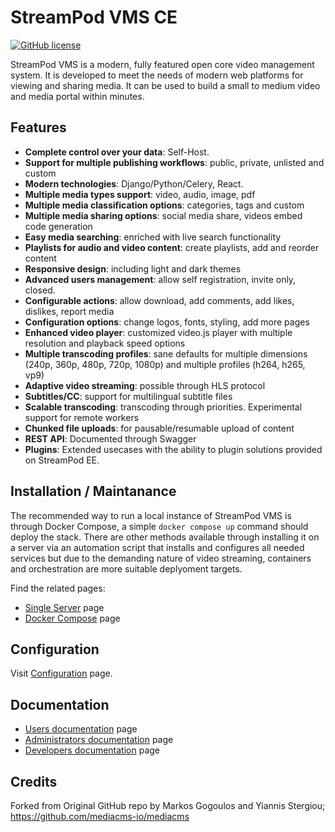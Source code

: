 # StreamPod VMS CE
 
[![GitHub license](https://img.shields.io/badge/License-MIT%20v3-blue.svg)](https://raw.githubusercontent.com/blowleaf/streampodvms/main/LICENSE.txt)

StreamPod VMS is a modern, fully featured open core video management system. It is developed to meet the needs of modern web platforms for viewing and sharing media. It can be used to build a small to medium video and media portal within minutes. 

## Features

- **Complete control over your data**: Self-Host. 
- **Support for multiple publishing workflows**: public, private, unlisted and custom
- **Modern technologies**: Django/Python/Celery, React.
- **Multiple media types support**: video, audio,  image, pdf
- **Multiple media classification options**: categories, tags and custom
- **Multiple media sharing options**: social media share, videos embed code generation
- **Easy media searching**: enriched with live search functionality
- **Playlists for audio and video content**: create playlists, add and reorder content
- **Responsive design**: including light and dark themes
- **Advanced users management**: allow self registration, invite only, closed.
- **Configurable actions**: allow download, add comments, add likes, dislikes, report media
- **Configuration options**: change logos, fonts, styling, add more pages
- **Enhanced video player**: customized video.js player with multiple resolution and playback speed options
- **Multiple transcoding profiles**: sane defaults for multiple dimensions (240p, 360p, 480p, 720p, 1080p) and multiple profiles (h264, h265, vp9)
- **Adaptive video streaming**: possible through HLS protocol
- **Subtitles/CC**: support for multilingual subtitle files
- **Scalable transcoding**: transcoding through priorities. Experimental support for remote workers
- **Chunked file uploads**: for pausable/resumable upload of content
- **REST API**: Documented through Swagger
- **Plugins**: Extended usecases with the ability to plugin solutions provided on StreamPod EE.

## Installation / Maintanance

The recommended way to run a local instance of StreamPod VMS is through Docker Compose, a simple ```docker compose up``` command should deploy the stack. There are other methods available through installing it on a server via an automation script that installs and configures all needed services but due to the demanding nature of video streaming, containers and orchestration are more suitable deplyoment targets. 

Find the related pages:

* [Single Server](docs/admins_docs.md#2-server-installation) page
* [Docker Compose](docs/admins_docs.md#3-docker-installation) page

## Configuration

Visit [Configuration](docs/admins_docs.md#5-configuration) page.


## Documentation

* [Users documentation](docs/user_docs.md) page
* [Administrators documentation](docs/admins_docs.md) page
* [Developers documentation](docs/developers_docs.md) page

## Credits

Forked from Original GitHub repo by Markos Gogoulos and Yiannis Stergiou; https://github.com/mediacms-io/mediacms


